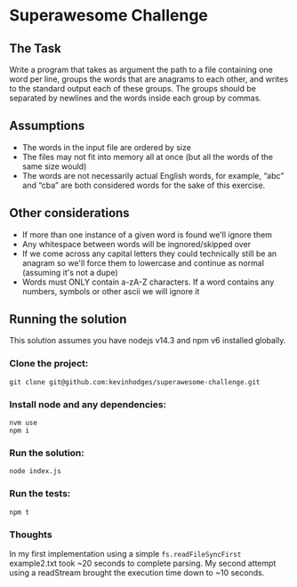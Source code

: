 # Superawesome Challenge

## The Task

Write a program that takes as argument the path to a file containing one word per line, groups the words that are anagrams to each other, and writes to the standard output each of these groups.
The groups should be separated by newlines and the words inside each group by commas.

## Assumptions

- The words in the input file are ordered by size
- The files may not fit into memory all at once (but all the words of the same size would)
- The words are not necessarily actual English words, for example, “abc” and “cba” are both considered words for the sake of this exercise.

## Other considerations
- If more than one instance of a given word is found we'll ignore them
- Any whitespace between words will be ingnored/skipped over
- If we come across any capital letters they could technically still be an anagram so we'll force them to lowercase and continue as normal (assuming it's not a dupe)
- Words must ONLY contain a-zA-Z characters. If a word contains any numbers, symbols or other ascii we will ignore it

## Running the solution

This solution assumes you have nodejs v14.3 and npm v6 installed globally.

### Clone the project:
```
git clone git@github.com:kevinhodges/superawesome-challenge.git
```

### Install node and any dependencies:

```
nvm use
npm i
```

### Run the solution:

```
node index.js
```

### Run the tests:

```
npm t
```

### Thoughts

In my first implementation using a simple `fs.readFileSyncFirst` example2.txt took ~20 seconds to complete parsing.
My second attempt using a readStream brought the execution time down to ~10 seconds.